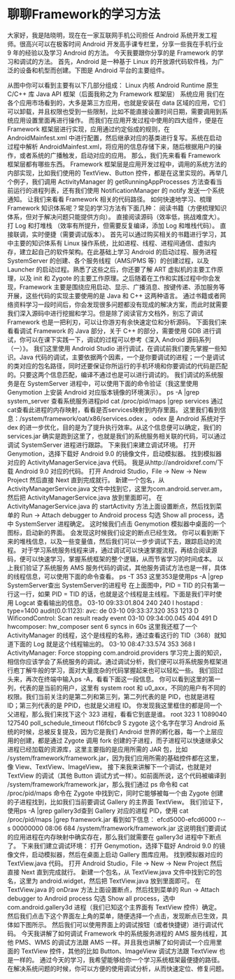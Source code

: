 # 聊聊Framework的学习方法

大家好，我是陆晓明，现在在一家互联网手机公司担任 Android 系统开发工程师。很高兴可以在极客时间 Android 开发高手课专栏里，分享一些我在手机行业 9 年的经验以及学习 Android 的方法。
今天我要跟你分享的是 Framework 的学习和调试的方法。
首先，Android 是一种基于 Linux 的开放源代码软件栈，为广泛的设备和机型而创建。下图是 Android 平台的主要组件。

从图中你可以看到主要有以下几部分组成：
Linux 内核
Android Runtime
原生 C/C++ 库
Java API 框架（后面我称之为 Framework 框架层）
系统应用
我们在各个应用市场看到的，大多是第三方应用，也就是安装在 data 区域的应用，它们可以卸载，并且权限也受到一些限制，比如不能直接设置时间日期，需要调用到系统应用设置里面再进行操作。
而我们在应用开发过程中使用的四大组件，便是在 Framework 框架层进行实现，应用通过约定俗成的规则，在 AndroidMainfest.xml 中进行配置，然后继承对应的基类进行复写。系统在启动过程中解析 AndroidMainfest.xml，将应用的信息存储下来，随后根据用户的操作，或者系统的广播触发，启动对应的应用。
那么，我们先来看看 Framework 框架层都有哪些东西。
Framework 框架层是应用开发过程中，调用的系统方法的内部实现，比如我们使用的 TextView、Button 控件，都是在这里实现的。再举几个例子，我们调用 ActivityManager 的 getRunningAppProcesses 方法查看当前运行的进程列表，还有我们使用 NotificationManager 的 notify 发送一个系统通知。
让我们来看看 Framework 相关的代码路径。
如何快速地学习、梳理 Framework 知识体系呢？常见的学习方法有下面几种：
阅读书籍（方便梳理知识体系，但对于解决问题只能提供方向）。
直接阅读源码（效率低，挑战难度大）。
打 Log 和打堆栈 （效率有所提升，但需要反复编译，添加 Log 和堆栈代码）。
直接联调，实时便捷（需要调试版本）。
首先可以通过购买相关的书籍进行学习，其中主要的知识体系有 Linux 操作系统，比如进程、线程、进程间通信、虚拟内存，建立起自己的软件架构。在此基础上学习 Android 的启动过程、服务进程 SystemServer 的创建、各个服务线程（AMS/PMS 等）的创建过程，以及 Launcher 的启动过程。熟悉了这些之后，你还要了解 ART 虚拟机的主要工作原理，以及 init 和 Zygote 的主要工作原理。之后随着在工作和实践过程中你会发现，Framework 主要是围绕应用启动、显示、广播消息、按键传递、添加服务等开展，这些代码的实现主要使用的是 Java 和 C++ 这两种语言。
通过书籍或者网络资料学习一段时间后，你会发现很多问题都没有现成的解决方案，而此时就需要我们深入源码中进行挖掘和学习。但是除了阅读官方文档外，别忘了调试 Framework 也是一把利刃，可以让你游刃有余快速定位和分析源码。
下面我们来看看调试 Framework 的 Java 部分，关于 C++ 的部分，需要使用 GDB 进行调试，你可以在课下实践一下，调试的过程可以参考《深入 Android 源码系列（一）》。
我们这里使用 Android Studio 进行调试，在调试前我们要先掌握一些知识。Java 代码的调试，主要依据两个因素，一个是你要调试的进程；一个是调试的类对应的包名路径，同时还要保证你所运行的手机环境和你要调试的代码是匹配的。只要这两个信息匹配，编译不通过也是可以进行调试的。
我们调试的系统服务是在 SystemServer 进程中，可以使用下面的命令验证（我这里使用 Genymotion 上安装 Android 对应版本镜像的环境演示）。
ps -A |grep system_server  查看系统服务进程pid
cat /proc/pid/maps |grep services 通过cat查看此进程的内存映射，看看是否services映射到内存里面。
这里我们看到信息：/system/framework/oat/x86/services.odex 。
odex 是 Android 系统对于 dex 的进一步优化，目的是为了提升执行效率。从这个信息便可以确定，我们的 services.jar 确实是跑到这里了，也就是我们的系统服务相关联的代码，可以通过调试 SystemServer 进程进行跟踪。
下来我们来建立调试环境。
打开 Genymotion，选择下载好 Android 9.0 的镜像文件，启动模拟器。
找到模拟器对应的 ActivityManagerService.java 代码。 我是从http://androidxref.com/下载 Android 9.0 对应的代码。
打开 Android Studio，File -> New -> New Project 然后直接 Next 直到完成就行。
新建一个包名，从 ActivityManagerService.java 文件中找到它，这里为com.android.server.am，然后把 ActivityManagerService.java 放到里面即可。
在 ActivityManagerService.java 的 startActivity 方法上面设置断点，然后找到菜单的 Run -> Attach debugger to Android process 勾选 Show all process，选中 SystemServer 进程确定。
这时候我们点击 Genymotion 模拟器中桌面的一个图标，启动新的界面。
会发现这时候我们设定的断点已经生效。
你可以看到断下来的堆栈信息，以及一些变量值，然后我们可以一步步调试下去，跟踪启动的流程。
对于学习系统服务线程来讲，通过调试可以快速掌握流程，再结合阅读源码，便可以快速学习，掌握系统框架的整个逻辑，从而节省学习的时间成本。
以上我们验证了系统服务 AMS 服务代码的调试，其他服务调试方法也是一样，具体的线程信息，可以使用下面的命令查看。
ps -T 353 
这里353是使用ps -A |grep SystemServer查出 SystemServer的进程号
在上面图中，PID = TID 的只有第一行这一行，如果 PID = TID 的话，也就是这个线程是主线程。下面是我们平时使用 Logcat 查看输出的信息。
03-10 09:33:01.804   240   240 I hostapd : type=1400 audit(0.0:1123): avc: de
03-10 09:33:37.320   353  1213 D WificondControl: Scan result ready event
03-10 09:34:00.045   404   491 D hwcomposer: hw_composer sent 6 syncs in 60s
这里我还框了一个 ActivityManager 的线程，这个是线程的名称，通过查看这行的 TID（368）就知道下面的 Log 就是这个线程输出的。
03-10 08:47:33.574   353   368 I ActivityManager: Force stopping com.android.providers
学习完上面的知识，相信你应该学会了系统服务的调试。通过调试分析，我们便可以将系统服务框架进行庖丁解牛般的学习，面对大量庞杂的代码掌握起来也可以轻松一些。
我们回过头来，再次在终端中输入ps -A，看看下面这一段信息。
你可以看到这里的第一列，代表的是当前的用户，这里有 system root 和 u0_axx，不同的用户有不同的权限。我们当前关注的是第二列和第三列，第二列代表的是 PID，也就是进程 ID；第三列代表的是 PPID，也就是父进程 ID。
你发现我这里框住的都是同一个父进程，那么我们来找下这个 323 进程，看看它到底是谁。
root 323 1 1089040 127540 poll_schedule_timeout f16fcbc9 S zygote
这个名字在学习 Android 系统的时候，总被反复提及，因为它是我们 Android 世界的孵化器，每一个上层应用的创建，都是通过 Zygote 调用 fork 创建的子进程，而子进程可以快速继承父进程已经加载的资源库，这里主要指的是应用所需的 JAR 包，比如 /system/framework/framework.jar，因为我们应用所需的基础控件都在这里，像 View、TextView、ImageView。
接下来我来讲解下一个调试，也就是对 TextView 的调试（其他 Button 调试方式一样）。如前面所说，这个代码被编译到 /system/framework/framework.jar，那么我们通过 ps 命令和 cat /proc/pid/maps 命令在 Zygote 中找到它，同时它能够被每一个由 Zygote 创建的子进程找到，比如我们当前要调试 Gallery 的主界面 TextView。
我们验证下，使用ps -A |grep gallery3d查到 Gallery 对应的进程 PID，使用 cat /proc/pid/maps |grep framework.jar 看到如下信息：
efcd5000-efcd6000 r--s 00000000 08:06 684                                /system/framework/framework.jar
这说明我们要调试的应用进程在内存映射中确实存在，那么我们就需要在 gallery3d 进程中下断点了。
下来我们建立调试环境：
打开 Genymotion，选择下载好 Android 9.0 的镜像文件，启动模拟器，然后在桌面上启动 Gallery 图库应用。
找到模拟器对应的 TextView.java 代码。
打开 Android Studio，File -> New -> New Project 然后直接 Next 直到完成就行。
新建一个包名，从 TextView.java 文件中找到它的包名，这里为 android.widget，然后把 TextView.java 放到里面即可。
在 TextView.java 的 onDraw 方法上面设置断点，然后找到菜单的 Run -> Attach debugger to Android process 勾选 Show all process，选中 com.android.gallery3d 进程（我们已知这个主界面有 TextView 控件）确定。
然后我们点击下这个界面左上角的菜单，随便选择一个点击，发现断点已生效，具体如下图所示。
然后我们可以使用界面上的调试按钮（或者快捷键）进行调试代码。
今天我讲解了如何调试 Framework 中的系统服务进程的 AMS 服务线程，其他 PMS、WMS 的调试方法跟 AMS 一样。并且我也讲解了如何调试一个应用里面的 TextView 控件，其他的比如 Button、ImageView 调试方法跟 TextView 也是一样的。
通过今天的学习，我希望能够给你一个学习系统框架最便捷的路径。在解决系统问题的时候，你可以方便的使用调试分析，从而快速定位、修复问题。